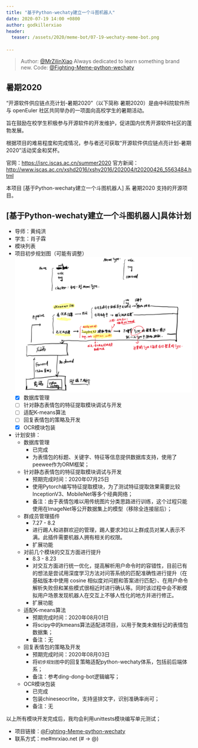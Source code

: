 ```yaml
---
title: "基于Python-wechaty建立一个斗图机器人"
date: 2020-07-19 14:00 +0800
author: godkillerxiao
header:
  teaser: /assets/2020/meme-bot/07-19-wechaty-meme-bot.png

---
```


> Author: [@MrZilinXiao](https://github.com/MrZilinXiao) Always dedicated to learn something brand new.
> Code: [@Fighting-Meme-python-wechaty](https://github.com/MrZilinXiao/Fighting-Meme-python-wechaty)

<!--more-->

## 暑期2020

“开源软件供应链点亮计划-暑期2020”（以下简称 暑期2020）是由中科院软件所与 openEuler 社区共同举办的一项面向高校学生的暑期活动。

旨在鼓励在校学生积极参与开源软件的开发维护，促进国内优秀开源软件社区的蓬勃发展。

根据项目的难易程度和完成情况，参与者还可获取“开源软件供应链点亮计划-暑期2020”活动奖金和奖杯。

官网：<https://isrc.iscas.ac.cn/summer2020> 官方新闻：<http://www.iscas.ac.cn/xshd2016/xshy2016/202004/t20200426_5563484.html>

本项目 [基于Python-wechaty建立一个斗图机器人] 系 暑期2020 支持的开源项目。

## [基于Python-wechaty建立一个斗图机器人]具体计划

- 导师：黄纯洪
- 学生：肖子霖
- 模块列表
- 项目初步规划图（可能有调整）
![plan](/assets/2020/meme-bot/07-19-wechaty-meme-bot.png)
  - [x] 数据库管理
  - [ ] 针对静态表情包的特征提取模块调试与开发
  - [ ] 适配K-means算法
  - [ ] 回复表情包的策略及开发
  - [x] OCR模块包装
- 计划安排：
  - 数据库管理
    - 已完成
    - 为表情包的标题、关键字、特征等信息提供数据库支持，使用了peewee作为ORM框架；
  - 针对静态表情包的特征提取模块调试与开发
    - 预期完成时间：2020年07月25日
    - 使用Pytorch编写特征提取模块，为了测试特征提取效果需要比较InceptionV3、MobileNet等多个经典网络；
    - 备注：由于表情包难以用传统图片分类思路进行训练，这个过程只能使用在ImageNet等公开数据集上的模型（移除全连接层后）；
  - 群成员管理插件
    - 7.27 - 8.2
    - 进行踢人和进群欢迎的管理，踢人要求3位以上群成员对某人表示不满。此插件需要机器人拥有相关的权限。
    - 扩展功能
  - 对前几个模块的交互方面进行提升
    - 8.3 - 8.23
    - 对交互方面进行统一优化，提高解析用户命令时的容错性，目前已有的想法是尝试用深度学习方法对问答系统的匹配准确性进行提升（在基础版本中使用 cosine 相似度对问题和答案进行匹配）、在用户命令解析失败但和某些模式很相近时进行确认等。同时该过程中会不断模拟用户场景发现机器人在交互上不够人性化的地方并进行修正。
    - 扩展功能
  - 适配K-means算法
    - 预期完成时间：2020年08月01日
    - 将scipy中的kmeans算法适配进项目，以用于聚类未做标记的表情包数据集；
    - 备注：无
  - 回复表情包的策略及开发
    - 预期完成时间：2020年08月03日
    - 将`初步规划图`中的回复策略适配python-wechaty体系，包括前后端体系；
    - 备注：参考ding-dong-bot逻辑编写；
  - OCR模块包装
    - 已完成
    - 包装chineseocrlite，支持竖排文字，识别准确率尚可；
    - 备注：无

以上所有模块开发完成后，我均会利用unittests模块编写单元测试；

- 项目链接：[@Fighting-Meme-python-wechaty](https://github.com/MrZilinXiao/Fighting-Meme-python-wechaty)
- 联系方式：me#mrxiao.net  (# -> @)
